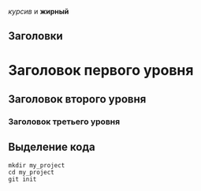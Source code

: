

 _курсив_ и **жирный** 

## Заголовки

# Заголовок первого уровня
## Заголовок второго уровня
### Заголовок третьего уровня

## Выделение кода

```
mkdir my_project
cd my_project
git init
```